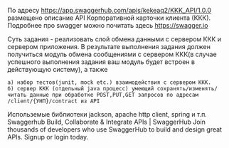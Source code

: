 По адресу https://app.swaggerhub.com/apis/kekeaq2/KKK_API/1.0.0 размещено описание API Корпоративной карточки клиента (ККК).
Подробнее про swagger можно почитать здесь https://swagger.io

Суть задания - реализовать слой обмена данными с сервером ККК и сервером приложения.
В результате выполнения задания должен получиться модуль обмена сообщениями с сервером ККК(в случае успешного выполнения задания ваш модуль будет встроен в действующую систему),
а также
```
а) набор тестов(junit, mock etc.) взаимодействия с сервером ККК.
б) сервер ККК (отдельный java процесс) умеющий сохранять/изменять/читать данные при обработке POST,PUT,GET запросов по адресам /client/{УНП}/contract из API
```
Использемые библиотеки
jackson, apache http client, spring и т.п.
Swaggerhub
Build, Collaborate & Integrate APIs | SwaggerHub
Join thousands of developers who use SwaggerHub to build and design great APIs. Signup or login today.
